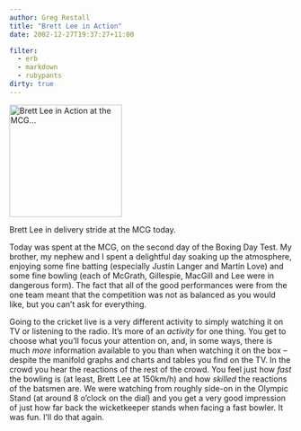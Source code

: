 ```yaml
---
author: Greg Restall
title: "Brett Lee in Action"
date: 2002-12-27T19:37:27+11:00

filter:
  - erb
  - markdown
  - rubypants
dirty: true
---
```


<img src="http://consequently.org/images/Lee_In_Action.jpg" width="200" height="200" alt="Brett Lee in Action at the MCG..." />
<p>Brett Lee in delivery stride at the MCG today.</p>
<p>Today was spent at the MCG, on the second day of the Boxing Day Test.  My brother, my nephew and I spent a delightful day soaking up the atmosphere, enjoying some fine batting (especially Justin Langer and Martin Love) and some fine bowling (each of McGrath, Gillespie, MacGill and Lee were in dangerous form).  The fact that all of the good performances were from the one team meant that the competition was not as balanced as you would like, but you can&rsquo;t ask for everything.</p>
<p>Going to the cricket live is a very different activity to simply watching it on TV or listening to the radio.  It&rsquo;s more of an <em>activity</em> for one thing.  You get to choose what you&rsquo;ll focus your attention on, and, in some ways, there is much <em>more</em> information available to you than when watching it on the box &ndash; despite the manifold graphs and charts and tables you find on the TV.  In the crowd you hear the reactions of the rest of the crowd.  You feel just how <em>fast</em> the bowling is (at least, Brett Lee at 150km/h) and how <em>skilled</em> the reactions of the batsmen are.  We were watching from roughly side-on in the Olympic Stand (at around 8 o&rsquo;clock on the dial) and you get a very good impression of just how far back the wicketkeeper stands when facing a fast bowler.  It was fun.  I&rsquo;ll do that again.</p>



